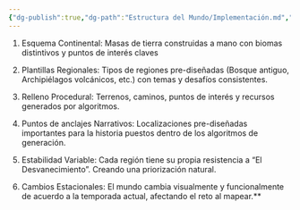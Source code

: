 ```yaml
---
{"dg-publish":true,"dg-path":"Estructura del Mundo/Implementación.md","permalink":"/estructura-del-mundo/implementacion/","dgPassFrontmatter":true}
---
```




1. Esquema Continental: Masas de tierra construidas a mano con biomas distintivos y puntos de interés claves
    
2. Plantillas Regionales: Tipos de regiones pre-diseñadas (Bosque antiguo, Archipiélagos volcánicos, etc.) con temas y desafíos consistentes.
    
3. Relleno Procedural: Terrenos, caminos, puntos de interés y recursos generados por algoritmos.
    
4. Puntos de anclajes Narrativos: Localizaciones pre-diseñadas importantes para la historia puestos dentro de los algoritmos de generación.
    
5. Estabilidad Variable: Cada región tiene su propia resistencia a “El Desvanecimiento”. Creando una priorización natural.
    
6. Cambios Estacionales: El mundo cambia visualmente y funcionalmente de acuerdo a la temporada actual, afectando el reto al mapear.**